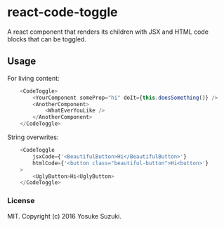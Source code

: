 # react-code-toggle

A react component that renders its children with JSX and HTML code blocks that can be toggled.

## Usage

For living content:

```javascript
    <CodeToggle>
        <YourComponent someProp="hi" doIt={this.doesSomething()} />
        <AnotherComponent>
            <WhatEverYouLike />
        </AnotherComponent>
    </CodeToggle>
```

String overwrites:

```javascript
    <CodeToggle
        jsxCode={'<BeautifulButton>Hi</BeautifulButton>'}
        htmlCode={'<button class="beautiful-button">Hi<button>'}
    >
        <UglyButton>Hi<UglyButton>
    </CodeToggle>
```

### License

MIT. Copyright (c) 2016 Yosuke Suzuki.

